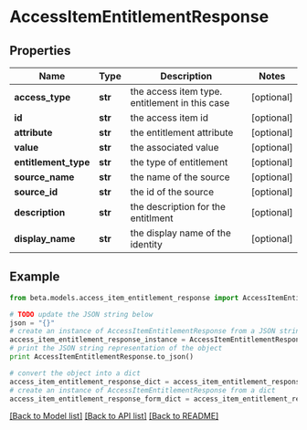 # AccessItemEntitlementResponse


## Properties
Name | Type | Description | Notes
------------ | ------------- | ------------- | -------------
**access_type** | **str** | the access item type. entitlement in this case | [optional] 
**id** | **str** | the access item id | [optional] 
**attribute** | **str** | the entitlement attribute | [optional] 
**value** | **str** | the associated value | [optional] 
**entitlement_type** | **str** | the type of entitlement | [optional] 
**source_name** | **str** | the name of the source | [optional] 
**source_id** | **str** | the id of the source | [optional] 
**description** | **str** | the description for the entitlment | [optional] 
**display_name** | **str** | the display name of the identity | [optional] 

## Example

```python
from beta.models.access_item_entitlement_response import AccessItemEntitlementResponse

# TODO update the JSON string below
json = "{}"
# create an instance of AccessItemEntitlementResponse from a JSON string
access_item_entitlement_response_instance = AccessItemEntitlementResponse.from_json(json)
# print the JSON string representation of the object
print AccessItemEntitlementResponse.to_json()

# convert the object into a dict
access_item_entitlement_response_dict = access_item_entitlement_response_instance.to_dict()
# create an instance of AccessItemEntitlementResponse from a dict
access_item_entitlement_response_form_dict = access_item_entitlement_response.from_dict(access_item_entitlement_response_dict)
```
[[Back to Model list]](../README.md#documentation-for-models) [[Back to API list]](../README.md#documentation-for-api-endpoints) [[Back to README]](../README.md)


